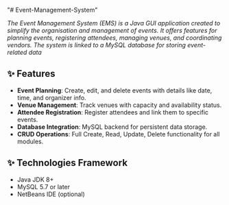 "# Event-Management-System" 

*The Event Management System (EMS) is a Java GUI application created to simplify the 
organisation and management of events. It offers features for planning events, registering 
attendees, managing venues, and coordinating vendors. The system is linked to a MySQL 
database for storing event-related data* 

## ✨ Features
- **Event Planning**: Create, edit, and delete events with details like date, time, and organizer info.
- **Venue Management**: Track venues with capacity and availability status.
- **Attendee Registration**: Register attendees and link them to specific events.
- **Database Integration**: MySQL backend for persistent data storage.
- **CRUD Operations**: Full Create, Read, Update, Delete functionality for all modules.

## ✨ Technologies Framework
- Java JDK 8+
- MySQL 5.7 or later
- NetBeans IDE (optional)

  

